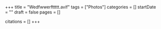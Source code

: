 +++
title = "Wedfwwerfttttt.avif"
tags = ["Photos"]
categories = []
startDate = ""
draft = false
pages = []

citations = []
+++
